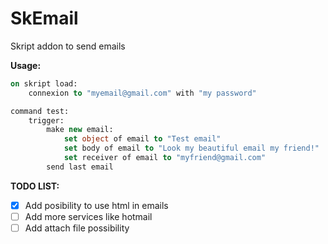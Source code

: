 # SkEmail
Skript addon to send emails

**Usage:**
```vb
on skript load:
	connexion to "myemail@gmail.com" with "my password"

command test:
	trigger:
		make new email:
			set object of email to "Test email"
			set body of email to "Look my beautiful email my friend!"
			set receiver of email to "myfriend@gmail.com"
		send last email
```

**TODO LIST:**

- [x] Add posibility to use html in emails 
- [ ] Add more services like hotmail
- [ ] Add attach file possibility
